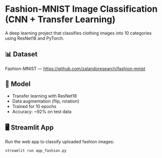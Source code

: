 # Fashion-MNIST Image Classification (CNN + Transfer Learning)

A deep learning project that classifies clothing images into 10 categories using ResNet18 and PyTorch.

## 📊 Dataset
Fashion-MNIST — https://github.com/zalandoresearch/fashion-mnist

## 🧠 Model
- Transfer learning with ResNet18
- Data augmentation (flip, rotation)
- Trained for 10 epochs
- Accuracy: ~92% on test data

## 🖥️ Streamlit App
Run the web app to classify uploaded fashion images:
```bash
streamlit run app_fashion.py